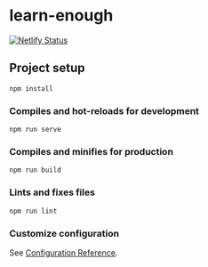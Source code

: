 # learn-enough

[![Netlify Status](https://api.netlify.com/api/v1/badges/d8a29db0-c0bd-4bbc-aedb-dd3f63f00c8f/deploy-status)](https://app.netlify.com/sites/learn-enough/deploys)

## Project setup
```
npm install
```

### Compiles and hot-reloads for development
```
npm run serve
```

### Compiles and minifies for production
```
npm run build
```

### Lints and fixes files
```
npm run lint
```

### Customize configuration
See [Configuration Reference](https://cli.vuejs.org/config/).
